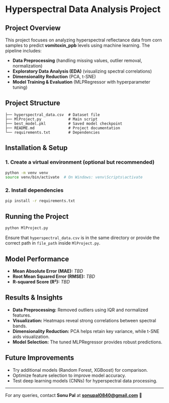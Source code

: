 # Hyperspectral Data Analysis Project

## Project Overview
This project focuses on analyzing hyperspectral reflectance data from corn samples to predict **vomitoxin_ppb** levels using machine learning. The pipeline includes:

- **Data Preprocessing** (handling missing values, outlier removal, normalization)
- **Exploratory Data Analysis (EDA)** (visualizing spectral correlations)
- **Dimensionality Reduction** (PCA, t-SNE)
- **Model Training & Evaluation** (MLPRegressor with hyperparameter tuning)

## Project Structure
```
├── hyperspectral_data.csv  # Dataset file
├── MlProject.py            # Main script
├── best_model.pkl          # Saved model checkpoint
├── README.md               # Project documentation
└── requirements.txt        # Dependencies
```

## Installation & Setup
### 1. Create a virtual environment (optional but recommended)
```bash
python -m venv venv
source venv/bin/activate  # On Windows: venv\Scripts\activate
```

### 2. Install dependencies
```bash
pip install -r requirements.txt
```

## Running the Project
```bash
python MlProject.py
```
Ensure that `hyperspectral_data.csv` is in the same directory or provide the correct path in `file_path` inside `MlProject.py`.

## Model Performance
- **Mean Absolute Error (MAE):** *TBD*
- **Root Mean Squared Error (RMSE):** *TBD*
- **R-squared Score (R²):** *TBD*

## Results & Insights
- **Data Preprocessing:** Removed outliers using IQR and normalized features.
- **Visualization:** Heatmaps reveal strong correlations between spectral bands.
- **Dimensionality Reduction:** PCA helps retain key variance, while t-SNE aids visualization.
- **Model Selection:** The tuned MLPRegressor provides robust predictions.

## Future Improvements
- Try additional models (Random Forest, XGBoost) for comparison.
- Optimize feature selection to improve model accuracy.
- Test deep learning models (CNNs) for hyperspectral data processing.

---
For any queries, contact **Sonu Pal** at **sonupal0840@gmail.com** 📧

